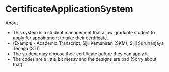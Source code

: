 # CertificateApplicationSystem

About
- This system is a student management that allow graduate student to apply for appointment to take their certificate. 
- (Example - Academic Transcript, Sijil Kemahiran (SKM), Sijil Suruhanjaya Tenaga (ST)) 
- The student may choose their certificate before they can apply it.
- The codes are a little bit messy and the designs are bad (Sorry about that) 
